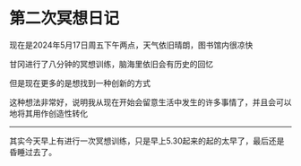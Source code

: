 # 第二次冥想日记

现在是2024年5月17日周五下午两点，天气依旧晴朗，图书馆内很凉快



甘冈进行了八分钟的冥想训练，脑海里依旧会有历史的回忆



但是现在更多的是想找到一种创新的方式



这种想法非常好，说明我从现在开始会留意生活中发生的许多事情了，并且会可以地将其用作创造性转化

---

其实今天早上有进行一次冥想训练，只是早上5.30起来的起的太早了，最后还是昏睡过去了。

 